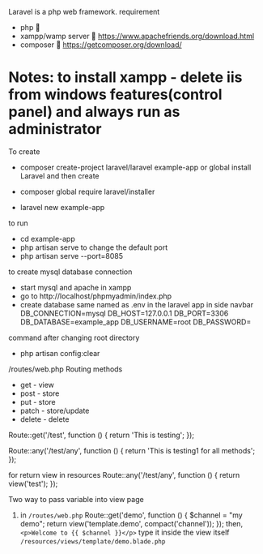 Laravel is a php web framework.
requirement

- php 
- xampp/wamp server  https://www.apachefriends.org/download.html
- composer  https://getcomposer.org/download/

# Notes: to install xampp - delete iis from windows features(control panel) and always run as administrator

To create

- composer create-project laravel/laravel example-app
  or global install Laravel and then create

- composer global require laravel/installer
- laravel new example-app

to run

- cd example-app
- php artisan serve
  to change the default port
- php artisan serve --port=8085

to create mysql database connection

- start mysql and apache in xampp
- go to http://localhost/phpmyadmin/index.php
- create database same named as .env in the laravel app in side navbar
  DB_CONNECTION=mysql
  DB_HOST=127.0.0.1
  DB_PORT=3306
  DB_DATABASE=example_app
  DB_USERNAME=root
  DB_PASSWORD=

command after changing root directory

- php artisan config:clear

/routes/web.php
Routing methods

- get - view
- post - store
- put - store
- patch - store/update
- delete - delete

Route::get('/test', function () {
return 'This is testing';
});

Route::any('/test/any', function () {
return 'This is testing1 for all methods';
});

for return view in resources
Route::any('/test/any', function () {
return view('test');
});

Two way to pass variable into view page
1. in `/routes/web.php`
Route::get('demo', function () {
    $channel = "my demo";
    return view('template.demo', compact('channel'));
});
then,
`<p>Welcome to {{ $channel }}</p>`
type it inside the view itself `/resources/views/template/demo.blade.php`


